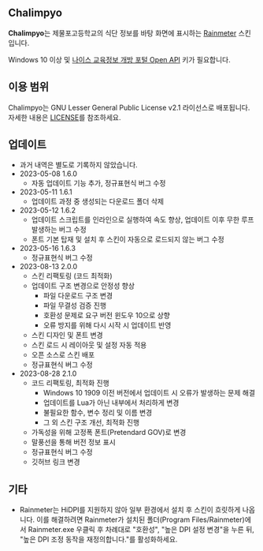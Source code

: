 ## Chalimpyo
**Chalimpyo**는 제물포고등학교의 식단 정보를 바탕 화면에 표시하는 [Rainmeter](https://www.rainmeter.net) 스킨입니다.

Windows 10 이상 및 [나이스 교육정보 개방 포털 Open API](https://open.neis.go.kr/portal/mainPage.do) 키가 필요합니다.

## 이용 범위
Chalimpyo는 GNU Lesser General Public License v2.1 라이선스로 배포됩니다. 자세한 내용은 [LICENSE](/LICENSE)를 참조하세요.

## 업데이트
 * 과거 내역은 별도로 기록하지 않았습니다.
 * 2023-05-08 1.6.0
     * 자동 업데이트 기능 추가, 정규표현식 버그 수정
 * 2023-05-11 1.6.1
     * 업데이트 과정 중 생성되는 다운로드 폴더 삭제
 * 2023-05-12 1.6.2
     * 업데이트 스크립트를 인라인으로 실행하여 속도 향상, 업데이트 이후 무한 루프 발생하는 버그 수정
     * 폰트 기본 탑재 및 설치 후 스킨이 자동으로 로드되지 않는 버그 수정
 * 2023-05-16 1.6.3
     * 정규표현식 버그 수정
 * 2023-08-13 2.0.0
     * 스킨 리팩토링 (코드 최적화)
     * 업데이트 구조 변경으로 안정성 향상
        * 파일 다운로드 구조 변경
        * 파일 무결성 검증 진행
        * 호환성 문제로 요구 버전 윈도우 10으로 상향
        * 오류 방지를 위해 다시 시작 시 업데이트 반영
     * 스킨 디자인 및 폰트 변경
     * 스킨 로드 시 레이아웃 및 설정 자동 적용
     * 오픈 소스로 스킨 배포
     * 정규표현식 버그 수정
  * 2023-08-28 2.1.0
     * 코드 리팩토링, 최적화 진행
         * Windows 10 1909 이전 버전에서 업데이트 시 오류가 발생하는 문제 해결
         * 업데이트를 Lua가 아닌 내부에서 처리하게 변경
         * 불필요한 함수, 변수 정리 및 이름 변경
         * 그 외 스킨 구조 개선, 최적화 진행
     * 가독성을 위해 고정폭 폰트(Pretendard GOV)로 변경
     * 말풍선을 통해 버전 정보 표시
     * 정규표현식 버그 수정
     * 깃허브 링크 변경

## 기타
 * Rainmeter는 HiDPI를 지원하지 않아 일부 환경에서 설치 후 스킨이 흐릿하게 나옵니다. 이를 해결하려면 Rainmeter가 설치된 폴더(Program Files/Rainmeter)에서 Rainmeter.exe 우클릭 후 차례대로 "호환성", "높은 DPI 설정 변경"을 누른 뒤, "높은 DPI 조정 동작을 재정의합니다."를 활성화하세요.
